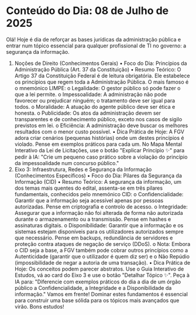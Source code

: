 ﻿# Conteúdo do Dia: 08 de Julho de 2025
Olá! Hoje é dia de reforçar as bases jurídicas da administração pública e entrar num tópico essencial para qualquer profissional de TI no governo: a segurança da informação.
1. Noções de Direito (Conhecimentos Gerais)
•	Foco do Dia: Princípios da Administração Pública (Art. 37 da Constituição)
•	Resumo Teórico: O Artigo 37 da Constituição Federal é de leitura obrigatória. Ele estabelece os princípios que regem toda a Administração Pública. O mais famoso é o mnemónico LIMPE:
o	Legalidade: O gestor público só pode fazer o que a lei permite.
o	Impessoalidade: A administração não pode favorecer ou prejudicar ninguém; o tratamento deve ser igual para todos.
o	Moralidade: A atuação do agente público deve ser ética e honesta.
o	Publicidade: Os atos da administração devem ser transparentes e de conhecimento público, exceto nos casos de sigilo previstos em lei.
o	Eficiência: A administração deve buscar os melhores resultados com o menor custo possível.
•	Dica Prática de Hoje: A FGV adora criar cenários (pequenas histórias) onde um destes princípios é violado. Pense em exemplos práticos para cada um. No Mapa Mental Interativo da Lei de Licitações, use o botão "Explicar Princípio ✨" para pedir à IA: "Crie um pequeno caso prático sobre a violação do princípio da impessoalidade num concurso público."
2. Eixo 3: Infraestrutura, Redes e Segurança da Informação (Conhecimentos Específicos)
•	Foco do Dia: Pilares da Segurança da Informação (CID)
•	Resumo Teórico: A segurança da informação, um dos temas mais quentes do edital, assenta-se em três pilares fundamentais, conhecidos pelo mnemónico CID:
o	Confidencialidade: Garantir que a informação seja acessível apenas por pessoas autorizadas. Pense em criptografia e controlo de acesso.
o	Integridade: Assegurar que a informação não foi alterada de forma não autorizada durante o armazenamento ou a transmissão. Pense em hashes e assinaturas digitais.
o	Disponibilidade: Garantir que a informação e os sistemas estejam disponíveis para os utilizadores autorizados sempre que necessário. Pense em backups, redundância de servidores e proteção contra ataques de negação de serviço (DDoS).
o	Nota: Embora o CID seja a base, a FGV também pode cobrar outros princípios como a Autenticidade (garantir que o utilizador é quem diz ser) e o Não Repúdio (impossibilidade de negar a autoria de uma transação).
•	Dica Prática de Hoje: Os conceitos podem parecer abstratos. Use o Guia Interativo de Estudos, vá ao card do Eixo 3 e use o botão "Detalhar Tópico ✨". Peça à IA para: "Diferencie com exemplos práticos do dia a dia de um órgão público a Confidencialidade, a Integridade e a Disponibilidade da informação."
Vamos em frente! Dominar estes fundamentos é essencial para construir uma base sólida para os tópicos mais avançados que virão.
Bons estudos!

